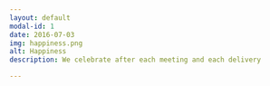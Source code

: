 ```yaml
---
layout: default
modal-id: 1
date: 2016-07-03
img: happiness.png
alt: Happiness
description: We celebrate after each meeting and each delivery

---
```


